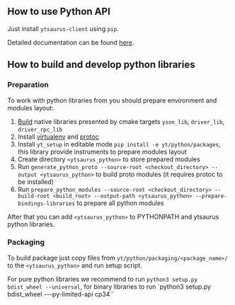 ## How to use Python API

Just install `ytsaurus-client` using `pip`.

Detailed documentation can be found [here](https://ytsaurus.tech/docs/ru/api/python/start).


## How to build and develop python libraries

### Preparation

To work with python libraries from you should prepare environment and modules layout:
  1. [Build](https://github.com/ytsaurus/ytsaurus/blob/main/BUILD.md) native libraries presented by cmake targets `yson_lib`, `driver_lib`, `driver_rpc_lib` 
  2. Install [virtualenv](https://virtualenv.pypa.io/en/latest/) and [protoc](https://github.com/protocolbuffers/protobuf/releases)
  3. Install `yt_setup` in editable mode `pip install -e yt/python/packages`, this library provide instruments to prepare modules layout
  4. Create directory `<ytsaurus_python>` to store prepared modules
  5. Run `generate_python_proto --source-root <checkout_directory> --output <ytsaurus_python>` to build proto modules (it requires protoc to be installed)
  6. Run `prepare_python_modules --source-root <checkout_directory> --build-root <build_root> --output-path <ytsaurus_python> --prepare-bindings-libraries` to prepare all python modules

After that you can add `<ytsaurus_python>` to PYTHONPATH and ytsaurus python libraries.

### Packaging

To build package just copy files from `yt/python/packaging/<package_name>/` to the `<ytsaurus_python>` and run setup script.

For pure python libraries we recommend to run `python3 setup.py bdist_wheel --universal`, for binary libraries to run `python3 setup.py bdist_wheel ---py-limited-api cp34``
